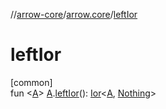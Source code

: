 //[arrow-core](../../index.md)/[arrow.core](index.md)/[leftIor](left-ior.md)

# leftIor

[common]\
fun &lt;[A](left-ior.md)&gt; [A](left-ior.md).[leftIor](left-ior.md)(): [Ior](-ior/index.md)&lt;[A](left-ior.md), [Nothing](https://kotlinlang.org/api/latest/jvm/stdlib/kotlin/-nothing/index.html)&gt;
